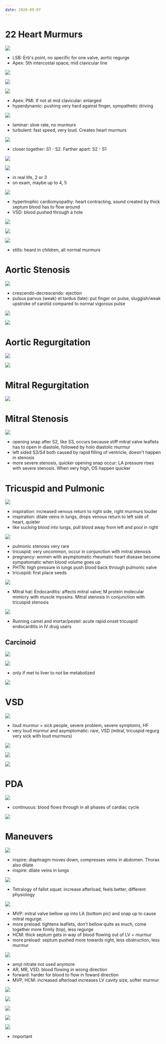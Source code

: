 ```yaml
---
date: 2020-09-07
---
```


# 22 Heart Murmurs

<!-- heart auscultation locations and murmurs overview. Heart base and apex -->

![](https://photos.thisispiggy.com/file/wikiFiles/TI8l8Nt.jpg)

- LSB: Erb's point, no specific for one valve, aortic regurge
- Apex: 5th intercostal space, mid clavicular line

![](https://photos.thisispiggy.com/file/wikiFiles/WfnXvpZ.jpg)

![](https://photos.thisispiggy.com/file/wikiFiles/55AC82F8-254A-4528-B383-1BF0CF35F697.jpg)

![](https://photos.thisispiggy.com/file/wikiFiles/PTGSauU.jpg)

- Apex: PMI. If not at mid clavicular: enlarged
- hyperdynamic: pushing very hard against finger, sympathetic driving

<!-- laminar vs turbulent flow areas, speed -->

![](https://photos.thisispiggy.com/file/wikiFiles/hLnrSdf.jpg)

- laminar: slow rate, no murmurs
- turbulent: fast speed, very loud. Creates heart murmurs

<!-- murmur types and grades -->

![](https://photos.thisispiggy.com/file/wikiFiles/4acfpX1.jpg)

- closer together: S1 - S2. Farther apart: S2 - S1

![](https://photos.thisispiggy.com/file/wikiFiles/WfnXvpZ.jpg)

![](https://photos.thisispiggy.com/file/wikiFiles/pn32BEy.jpg)

- in real life, 2 or 3
- on exam, maybe up to 4, 5

<!-- systolic and diastolic murmur causes -->

![](https://photos.thisispiggy.com/file/wikiFiles/3JQaxk9.jpg)

- hypertrophic cardiomyopathy: heart contracting, sound created by thick septum blood has to flow around
- VSD: blood pushed through a hole

![](https://photos.thisispiggy.com/file/wikiFiles/xob2d98.jpg)

![](https://photos.thisispiggy.com/file/wikiFiles/WfnXvpZ.jpg)

<!-- functional murmur are, causes -->

![](https://photos.thisispiggy.com/file/wikiFiles/qooJig0.jpg)

- stills: heard in children, all normal murmurs

# Aortic Stenosis

<!-- aortic stenosis murmur characteristics -->

![](https://photos.thisispiggy.com/file/wikiFiles/xTnruji.jpg)

- crescendo-decrescendo: ejection
- pulsus parvus (weak) et tardus (late): put finger on pulse, sluggish/weak upstroke of carotid compared to normal vigorous pulse

![](https://photos.thisispiggy.com/file/wikiFiles/7013AD5F-A84E-4A01-A18D-D700470B8540.jpg)

![](https://photos.thisispiggy.com/file/wikiFiles/E24F6B18-E698-4A91-8393-6A3D50186A04.jpg)

# Aortic Regurgitation

<!-- aortic regurg characteristics -->

![](https://photos.thisispiggy.com/file/wikiFiles/8MoyXbc.jpg)

![](https://photos.thisispiggy.com/file/wikiFiles/f0G3j3U.jpg)

# Mitral Regurgitation

<!-- mitral regurg characteristics -->

![](https://photos.thisispiggy.com/file/wikiFiles/zV5yawm.jpg)

# Mitral Stenosis

<!-- mitral stenosis characteristics -->

![](https://photos.thisispiggy.com/file/wikiFiles/r5fiQxJ.jpg)

- opening snap after S2, like S3, occurs because stiff mitral valve leaflets has to open in diastole, followed by holo diastolic murmur
- left sided S3/S4 both caused by rapid filling of ventricle, doesn't happen in stenosis
- more severe stenosis, quicker opening snap occur: LA pressure rises with severe stenosis. When very high, OS happen quicker

# Tricuspid and Pulmonic

<!-- tricuspid, pulmonic murmurs characteristics, differences from left side, causes -->

![](https://photos.thisispiggy.com/file/wikiFiles/ti5utmU.jpg)

- inspiration: increased venous return to right side, right murmurs louder
- inspiration: dilate veins in lungs, drops venous return to left side of heart, quieter
- like sucking blood into lungs, pull blood away from left and pool in right

![](https://photos.thisispiggy.com/file/wikiFiles/oCe24HY.jpg)

- pulmonic stenosis very rare
- tricuspid: very uncommon, occur in conjunction with mitral stenosis
- pregnancy: women with asymptomatic rheumatic heart disease become sympatomatic when blood volume goes up
- PHTN: high pressure in lungs push blood back through pulmonic valve
- tricuspid: first place seeds

![](https://photos.thisispiggy.com/file/wikiFiles/icnP76H.jpg)

- Mitral hat: Endocarditis: affects mitral valve; M protein molecular mimicry with muscle myosins. Mitral stenosis in conjunction with tricuspid stenosis

![](https://photos.thisispiggy.com/file/wikiFiles/EgzwBgs.jpg)

- Running camel and mortar/pestel: acute rapid onset tricuspid endocarditis in IV drug users

## Carcinoid

<!-- carcinoid heart disease pathogenesis, diagnosis, symptoms -->

![](https://photos.thisispiggy.com/file/wikiFiles/KsrOT5H.jpg)

![](https://photos.thisispiggy.com/file/wikiFiles/KpDvcTP.jpg)

- only if met to liver to not be metabolized

![](https://photos.thisispiggy.com/file/wikiFiles/BKoJj5Z.jpg)

# VSD

<!-- VSD murmur cause, symptoms, characteristics -->

![](https://photos.thisispiggy.com/file/wikiFiles/sleNxCY.jpg)

- loud murmur = sick people, severe problem, severe symptoms, HF
- very loud murmur and asymptomatic: rare, VSD (mitral, tricuspid regurg very sick with loud murmurs)

![](https://photos.thisispiggy.com/file/wikiFiles/WfnXvpZ.jpg)

<!-- 3 causes of holocystolic murmurs -->

![](https://photos.thisispiggy.com/file/wikiFiles/BTFqlJh.jpg)

![](https://photos.thisispiggy.com/file/wikiFiles/WfnXvpZ.jpg)

# PDA

<!-- PDA characteristics -->

![](https://photos.thisispiggy.com/file/wikiFiles/RrJ9OV4.jpg)

- continuous: blood flows through in all phases of cardiac cycle

![](https://photos.thisispiggy.com/file/wikiFiles/WfnXvpZ.jpg)

# Maneuvers

<!-- inspiration, expiration and murmurs -->

![](https://photos.thisispiggy.com/file/wikiFiles/rufovAA.jpg)

- inspire: diaphragm moves down, compresses veins in abdomen. Thorax also dilate
- inspire: dilate veins in lungs

<!-- different maneuvers with murmurs -->

![](https://photos.thisispiggy.com/file/wikiFiles/5zsskT8.jpg)

- Tetralogy of fallot squat: increase afterload, feels better, different physiology

![](https://photos.thisispiggy.com/file/wikiFiles/VhX1PWM.jpg)

- MVP: mitral valve bellow up into LA (bottom pic) and snap up to cause mitral regurge.
- more preload: tightens leaflets, don't bellow quite as much, come together more firmly (top), less regurge
- HCM: thick septum gets in way of blood flowing out of LV = murmur
- more preload: septum pushed more towards right, less obstruction, less murmur

![](https://photos.thisispiggy.com/file/wikiFiles/JZxQGqs.jpg)

- amyl nitrate not used anymore
- AR, MR, VSD: blood flowing in wrong direction
- forward: harder for blood to flow in foward direction
- MVP, HCM: increased afterload increases LV cavity size, softer murmur

![](https://photos.thisispiggy.com/file/wikiFiles/gm4JAv8.jpg)

![](https://photos.thisispiggy.com/file/wikiFiles/1BFFB59A-DEB9-42E0-A560-2E5E6301FB62.jpg)

![](https://photos.thisispiggy.com/file/wikiFiles/image-20200824074853269.png)

![](https://photos.thisispiggy.com/file/wikiFiles/image-20200824074841839.png)

<!-- clues to diagnosing murmurs -->

![](https://photos.thisispiggy.com/file/wikiFiles/GCgtXR8.jpg)

- important
